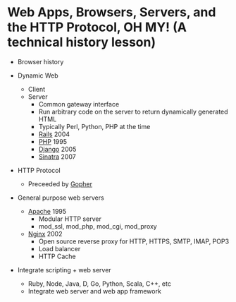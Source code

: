 # Web Apps, Browsers, Servers, and the HTTP Protocol, OH MY! (A technical history lesson)

- Browser history

- Dynamic Web
  - Client
  - Server
    - Common gateway interface
    - Run arbitrary code on the server to return dynamically generated HTML
    - Typically Perl, Python, PHP at the time
    - [Rails](http://rubyonrails.org/) 2004
    - [PHP](http://php.net/) 1995
    - [Django](https://www.djangoproject.com/) 2005
    - [Sinatra](http://www.sinatrarb.com/) 2007

- HTTP Protocol
  - Preceeded by [Gopher](http://en.wikipedia.org/wiki/Gopher_protocol)

- General purpose web servers
  - [Apache](http://en.wikipedia.org/wiki/Apache_HTTP_Server) 1995
    - Modular HTTP server
    - mod_ssl, mod_php, mod_cgi, mod_proxy
  - [Nginx](http://en.wikipedia.org/wiki/Nginx) 2002
    - Open source reverse proxy for HTTP, HTTPS, SMTP, IMAP, POP3
    - Load balancer
    - HTTP Cache

- Integrate scripting + web server
  - Ruby, Node, Java, D, Go, Python, Scala, C++, etc
  - Integrate web server and web app framework
